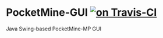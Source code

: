 # PocketMine-GUI [![on Travis-CI](https://travis-ci.org/PEMapModder/PocketMine-GUI.svg)](https://travis-ci.org/PEMapModder/PocketMine-GUI)
Java Swing-based PocketMine-MP GUI
